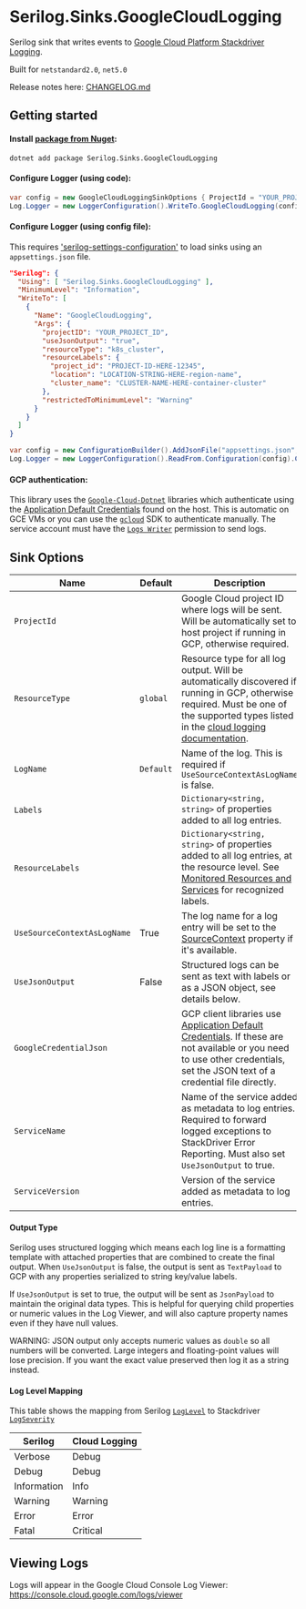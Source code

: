 # Serilog.Sinks.GoogleCloudLogging

Serilog sink that writes events to [Google Cloud Platform Stackdriver Logging](https://cloud.google.com/logging/).

Built for `netstandard2.0`, `net5.0`

Release notes here: [CHANGELOG.md](CHANGELOG.md)

## Getting started

#### Install [package from Nuget](https://www.nuget.org/packages/Serilog.Sinks.GoogleCloudLogging/):

```
dotnet add package Serilog.Sinks.GoogleCloudLogging
```

#### Configure Logger (using code):

```csharp
var config = new GoogleCloudLoggingSinkOptions { ProjectId = "YOUR_PROJECT_ID", UseJsonOutput = true };
Log.Logger = new LoggerConfiguration().WriteTo.GoogleCloudLogging(config).CreateLogger();
```

#### Configure Logger (using config file):

This requires ['serilog-settings-configuration'](https://github.com/serilog/serilog-settings-configuration) to load sinks using an `appsettings.json` file.

```json
"Serilog": {
  "Using": [ "Serilog.Sinks.GoogleCloudLogging" ],
  "MinimumLevel": "Information",
  "WriteTo": [
    {
      "Name": "GoogleCloudLogging",
      "Args": {
        "projectID": "YOUR_PROJECT_ID",
        "useJsonOutput": "true",
        "resourceType": "k8s_cluster",
        "resourceLabels": {
          "project_id": "PROJECT-ID-HERE-12345",
          "location": "LOCATION-STRING-HERE-region-name",
          "cluster_name": "CLUSTER-NAME-HERE-container-cluster"
        },
        "restrictedToMinimumLevel": "Warning"
      }
    }
  ]
}
```
```csharp
var config = new ConfigurationBuilder().AddJsonFile("appsettings.json", optional: true, reloadOnChange: true).Build();
Log.Logger = new LoggerConfiguration().ReadFrom.Configuration(config).CreateLogger();
```

#### GCP authentication:

This library uses the [`Google-Cloud-Dotnet`](https://googleapis.github.io/google-cloud-dotnet/) libraries which authenticate using the [Application Default Credentials](https://cloud.google.com/docs/authentication/production#providing_credentials_to_your_application) found on the host. This is automatic on GCE VMs or you can use the [`gcloud`](https://cloud.google.com/sdk/) SDK to authenticate manually. The service account must have the [`Logs Writer`](https://cloud.google.com/logging/docs/access-control) permission to send logs.

## Sink Options

Name | Default | Description
---- | ------- | -----------
`ProjectId` | | Google Cloud project ID where logs will be sent. Will be automatically set to host project if running in GCP, otherwise required.
`ResourceType` | `global` | Resource type for all log output. Will be automatically discovered if running in GCP, otherwise required. Must be one of the supported types listed in the  [cloud logging documentation](https://cloud.google.com/logging/docs/api/v2/resource-list).
`LogName` | `Default` | Name of the log. This is required if `UseSourceContextAsLogName` is false.
`Labels` | | `Dictionary<string, string>` of properties added to all log entries.
`ResourceLabels` | | `Dictionary<string, string>` of properties added to all log entries, at the resource level. See [Monitored Resources and Services](https://cloud.google.com/logging/docs/api/v2/resource-list) for recognized labels.
`UseSourceContextAsLogName` | True | The log name for a log entry will be set to the [SourceContext](https://github.com/serilog/serilog/wiki/Writing-Log-Events#source-contexts) property if it's available.
`UseJsonOutput` | False | Structured logs can be sent as text with labels or as a JSON object, see details below.
`GoogleCredentialJson` | | GCP client libraries use [Application Default Credentials](https://cloud.google.com/docs/authentication/production#providing_credentials_to_your_application). If these are not available or you need to use other credentials, set the JSON text of a credential file directly.
`ServiceName` | | Name of the service added as metadata to log entries. Required to forward logged exceptions to StackDriver Error Reporting. Must also set `UseJsonOutput` to true.
`ServiceVersion` | | Version of the service added as metadata to log entries.

#### Output Type

Serilog uses structured logging which means each log line is a formatting template with attached properties that are combined to create the final output. When `UseJsonOutput` is false, the output is sent as `TextPayload` to GCP with any properties serialized to string key/value labels.

If `UseJsonOutput` is set to true, the output will be sent as `JsonPayload` to maintain the original data types. This is helpful for querying child properties or numeric values in the Log Viewer, and will also capture property names even if they have null values.

WARNING: JSON output only accepts numeric values as `double` so all numbers will be converted. Large integers and floating-point values will lose precision. If you want the exact value preserved then log it as a string instead.

#### Log Level Mapping

This table shows the mapping from Serilog [`LogLevel`](https://github.com/serilog/serilog/wiki/Configuration-Basics#minimum-level) to Stackdriver [`LogSeverity`](https://cloud.google.com/logging/docs/reference/v2/rest/v2/LogEntry#LogSeverity)

Serilog | Cloud Logging
------------- | -----------------
Verbose | Debug
Debug | Debug
Information | Info
Warning | Warning
Error | Error
Fatal | Critical

## Viewing Logs

Logs will appear in the Google Cloud Console Log Viewer: https://console.cloud.google.com/logs/viewer
